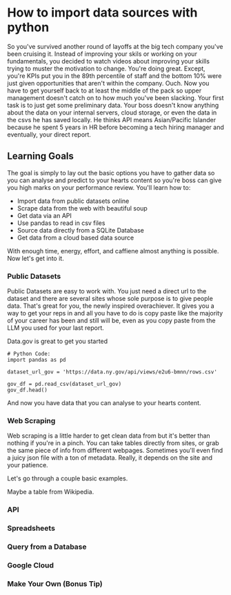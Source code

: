 # How to import data sources with python

So you've survived another round of layoffs at the big tech company you've been cruising it. 
Instead of improving your skils or working on your fundamentals, you decided to watch videos about improving your skills trying to muster the motivation to change. 
You're doing great. Except, you're KPIs put you in the 89th percentile of staff and the bottom 10% were just given opportunities that aren't within the company. Ouch.
Now you have to get yourself back to at least the middle of the pack so upper management doesn't catch on to how much you've been slacking.
Your first task is to just get some preliminary data. Your boss doesn't know anything about the data on your internal servers, cloud storage, or even the data in the csvs he has saved locally.
He thinks API means Asian/Pacific Islander because he spent 5 years in HR before becoming a tech hiring manager and eventually, your direct report.


## Learning Goals

The goal is simply to lay out the basic options you have to gather data so you can analyse and predict to your hearts content so you're boss can give you high marks on your performance review.
You'll learn how to:

- Import data from public datasets online
- Scrape data from the web with beautiful soup
- Get data via an API
- Use pandas to read in csv files
- Source data directly from a SQLite Database
- Get data from a cloud based data source

With enough time, energy, effort, and caffiene almost anything is possible. Now let's get into it.

### Public Datasets

Public Datasets are easy to work with. You just need a direct url to the dataset and there are several sites whose sole purpose is to give people data. That's great for you, the newly inspired overachiever. It gives you a way to get your reps in and all you have to do is copy paste like the majority of your career has been and still will be, even as you copy paste from the LLM you used for your last report.

Data.gov is great to get you started

```
# Python Code:
import pandas as pd

dataset_url_gov = 'https://data.ny.gov/api/views/e2u6-bmnn/rows.csv'

gov_df = pd.read_csv(dataset_url_gov)
gov_df.head()
```
And now you have data that you can analyse to your hearts content.

### Web Scraping

Web scraping is a little harder to get clean data from but it's better than nothing if you're in a pinch. You can take tables directly from sites, or grab the same piece of info from different webpages. Sometimes you'll even find a juicy json file with a ton of metadata. Really, it depends on the site and your patience.

Let's go through a couple basic examples.

Maybe a table from Wikipedia.

### API
### Spreadsheets
### Query from a Database
### Google Cloud
### Make Your Own (Bonus Tip) 
